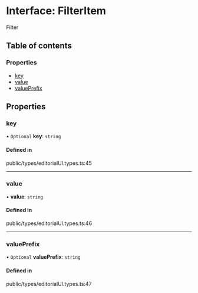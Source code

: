 # Interface: FilterItem

Filter

## Table of contents

### Properties

- [key](../wiki/FilterItem#key)
- [value](../wiki/FilterItem#value)
- [valuePrefix](../wiki/FilterItem#valueprefix)

## Properties

### key

• `Optional` **key**: `string`

#### Defined in

public/types/editorialUI.types.ts:45

___

### value

• **value**: `string`

#### Defined in

public/types/editorialUI.types.ts:46

___

### valuePrefix

• `Optional` **valuePrefix**: `string`

#### Defined in

public/types/editorialUI.types.ts:47
